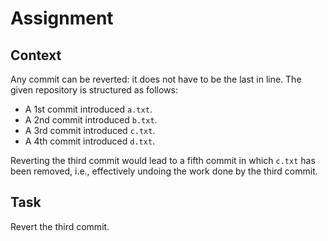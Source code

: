 # Assignment

## Context

Any commit can be reverted: it does not have to be the last in line.
The given repository is structured as follows:

* A 1st commit introduced `a.txt`.
* A 2nd commit introduced `b.txt`.
* A 3rd commit introduced `c.txt`.
* A 4th commit introduced `d.txt`.

Reverting the third commit would lead to a fifth commit
in which `c.txt` has been removed, i.e., effectively
undoing the work done by the third commit.

## Task

Revert the third commit.
